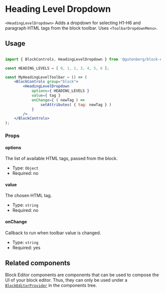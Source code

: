 # Heading Level Dropdown

`<HeadingLevelDropdown>` Adds a dropdown for selecting H1-H6 and paragraph HTML tags from the block toolbar.
Uses `<ToolbarDropdownMenu>`.

## Usage

```jsx

import { BlockControls, HeadingLevelDropdown } from '@gutenberg/block-editor';

const HEADING_LEVELS = [ 0, 1, 2, 3, 4, 5, 6 ];

const MyHeadingLevelToolbar = () => (
	<BlockControls group="block">
		<HeadingLevelDropdown
			options={ HEADING_LEVELS }
			value={ tag }
			onChange={ ( newTag ) =>
				setAttributes( { tag: newTag } )
			}
		/>
	</BlockControls>
);
```

### Props

#### options

The list of available HTML tags, passed from the block.

-   Type: `Object`
-   Required: no

#### value

The chosen HTML tag.

-   Type: `string`
-   Required: no

#### onChange

Callback to run when toolbar value is changed.

-   Type: `string`
-   Required: yes

## Related components

Block Editor components are components that can be used to compose the UI of your block editor. Thus, they can only be used under a [`BlockEditorProvider`](https://github.com/WordPress/gutenberg/blob/HEAD/packages/block-editor/src/components/provider/README.md) in the components tree.
